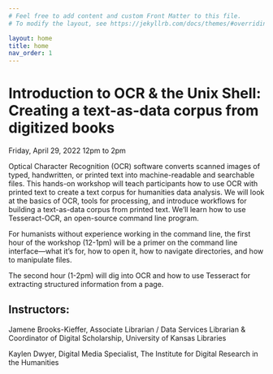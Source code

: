 ```yaml
---
# Feel free to add content and custom Front Matter to this file.
# To modify the layout, see https://jekyllrb.com/docs/themes/#overriding-theme-defaults

layout: home
title: home
nav_order: 1
---
```

# Introduction to OCR & the Unix Shell: Creating a text-as-data corpus from digitized books
Friday, April 29, 2022 12pm to 2pm


Optical Character Recognition (OCR) software converts scanned images of typed, handwritten, or printed text into machine-readable and searchable files. This hands-on workshop will teach participants how to use OCR with printed text to create a text corpus for humanities data analysis. We will look at the basics of OCR, tools for processing, and introduce workflows for building a text-as-data corpus from printed text. We’ll learn how to use Tesseract-OCR, an open-source command line program.  

For humanists without experience working in the command line, the first hour of the workshop (12-1pm) will be a primer on the command line interface—what it’s for, how to open it, how to navigate directories, and how to manipulate files. 

The second hour (1-2pm) will dig into OCR and how to use Tesseract for extracting structured information from a page. 



## Instructors:

Jamene Brooks-Kieffer, Associate Librarian / Data Services Librarian & Coordinator of Digital Scholarship, University of Kansas Libraries

Kaylen Dwyer, Digital Media Specialist, The Institute for Digital Research in the Humanities
